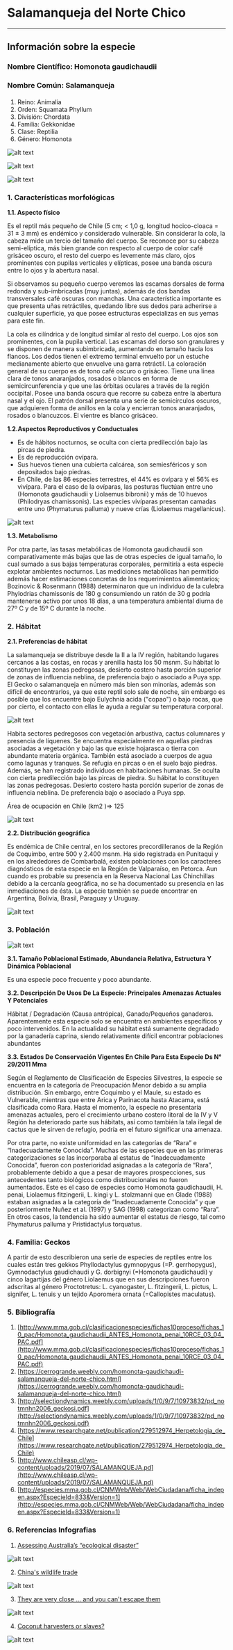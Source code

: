 # Salamanqueja del Norte Chico
---
## Información sobre la especie

### Nombre Científico: Homonota gaudichaudii 
### Nombre Común: Salamanqueja

#### 
1. Reino: Animalia 
2. Orden: Squamata Phyllum
3. División: Chordata 
4. Familia: Gekkonidae 
5. Clase: Reptilia 
6. Género: Homonota

![alt text](https://github.com/Salamanqueja-del-Norte-Chico/infodigital-12/blob/6d0a68ae2a88faf6144c912f4b4410e7c96e2524/img/Salamanqueja1.jpg "Salamanqueja del Norte Chico 1")

![alt text](https://github.com/Salamanqueja-del-Norte-Chico/infodigital-12/blob/6d0a68ae2a88faf6144c912f4b4410e7c96e2524/img/Salamanqueja2.png "Salamanqueja del Norte Chico 2")

![alt text](https://github.com/Salamanqueja-del-Norte-Chico/infodigital-12/blob/6d0a68ae2a88faf6144c912f4b4410e7c96e2524/img/Salamanqueja3.jpg "Salamanqueja del Norte Chico 3")



### __1. Características morfológicas__

__1.1. Aspecto físico__

Es el reptil más pequeño de Chile (5 cm; < 1,0 g, longitud hocico-cloaca = 31 ± 3 mm) es endémico y considerado vulnerable. Sin considerar la cola, la cabeza mide un tercio del tamaño del cuerpo. Se reconoce por su cabeza semi-elíptica, más bien grande con respecto al cuerpo de color café grisáceo oscuro, el resto del cuerpo es levemente más claro, ojos prominentes con pupilas verticales y elípticas, posee una banda oscura entre lo ojos y la abertura nasal. 

Si observamos su pequeño cuerpo veremos las escamas dorsales de forma redonda y sub-imbricadas (muy juntas), además de dos bandas transversales café oscuras con manchas. Una característica importante es que presenta uñas retráctiles, quedando libre sus dedos para adherirse a cualquier superficie, ya que posee estructuras especializas en sus yemas para este fin. 

La cola es cilíndrica y de longitud similar al resto del cuerpo. Los ojos son prominentes, con la pupila vertical. Las escamas del dorso son granulares y se disponen de manera subimbricada, aumentando en tamaño hacia los flancos. Los dedos tienen el extremo terminal envuelto por un estuche medianamente abierto que envuelve una garra retráctil. La coloración general de su cuerpo es de tono café oscuro o grisáceo. Tiene una línea clara de tonos anaranjados, rosados o blancos en forma de semicircunferencia y que une las órbitas oculares a través de la región occipital. Posee una banda oscura que recorre su cabeza entre la abertura nasal y el ojo. El patrón dorsal presenta una serie de semicírculos oscuros, que adquieren forma de anillos en la cola y encierran tonos anaranjados, rosados o blancuzcos. El vientre es blanco grisáceo.


__1.2.Aspectos Reproductivos y Conductuales__

* Es de hábitos nocturnos,  se oculta con cierta predilección bajo las pircas de piedra.
* Es de reproducción ovípara. 
* Sus huevos tienen una cubierta calcárea, son semiesféricos y son depositados bajo piedras.
* En Chile, de las 86 especies terrestres, el 44% es ovípara y el 56% es vivípara. Para el caso de la ovíparas, las posturas fluctúan entre uno (Homonota gaudichaudii y Liolaemus bibronii) y más de 10 huevos (Philodryas chamissonis). Las especies vivíparas presentan camadas entre uno (Phymaturus palluma) y nueve crías (Liolaemus magellanicus). 

![alt text](https://github.com/Salamanqueja-del-Norte-Chico/infodigital-12/blob/f24e93fa886b936c5f586cc5f2c185f9e83d01c5/img/figura1.jpeg "Foto1")

__1.3. Metabolismo__

Por otra parte, las tasas metabólicas de Homonota gaudichaudii son comparativamente más bajas que las de otras especies de igual tamaño, lo cual sumado a sus bajas temperaturas corporales, permitiría a esta especie explotar ambientes nocturnos. Las mediciones metabólicas han permitido además hacer estimaciones concretas de los requerimientos alimentarios; Bozinovic & Rosenmann (1988) determinaron que un individuo de la culebra Phylodrias chamissonis de 180 g consumiendo un ratón de 30 g podría mantenerse activo por unos 18 días, a una temperatura ambiental diurna de 27º C y de 15º C durante la noche. 



### __2. Hábitat__

__2.1. Preferencias de hábitat__

La salamanqueja se distribuye desde la II a la IV región, habitando lugares cercanos a las costas, en rocas y arenilla hasta los 50 msnm. Su hábitat lo constituyen las zonas pedregosas, desierto costero hasta porción superior de zonas de influencia neblina, de preferencia bajo o asociado a Puya spp. El Gecko o salamanqueja en número más bien son minorías, además son difícil de encontrarlos, ya que este reptil solo sale de noche, sin embargo es posible que los encuentre bajo Eulychnia acida ("copao") o bajo rocas, que por cierto, el contacto con ellas le ayuda a regular su temperatura corporal.

![alt text](https://github.com/Salamanqueja-del-Norte-Chico/infodigital-12/blob/5b04bc930d98179a7c5faaf511f276418955e511/img/desierto-costero.png "Desierto") 

Habita sectores pedregosos con vegetación arbustiva, cactus columnares y presencia de líquenes. Se encuentra especialmente en aquellas piedras asociadas a vegetación y bajo las que existe hojarasca o tierra con abundante materia orgánica. También está asociado a cuerpos de agua como lagunas y tranques. Se refugia en pircas o en el suelo bajo piedras. Además, se han registrado individuos en habitaciones humanas. Se oculta con cierta predilección bajo las pircas de piedra. Su hábitat lo constituyen las zonas pedregosas. Desierto costero hasta porción superior de zonas de influencia neblina. De preferencia bajo o asociado a Puya spp.

Área de ocupación en Chile (km2 )=> 125 

![alt text](https://github.com/Salamanqueja-del-Norte-Chico/infodigital-12/blob/e35b26b35f9eac440d4f8da56f3115d293d1e3b4/img/puya.png "Desierto") 

__2.2. Distribución geográfica__

Es endémica de Chile central, en los sectores precordilleranos de la Región de Coquimbo, entre 500 y 2.400 msnm. Ha sido registrada en Punitaqui y en los alrededores de Combarbalá, existen poblaciones con los caracteres diagnósticos de esta especie en la Región de Valparaíso, en Petorca. Aun cuando es probable su presencia en la Reserva Nacional Las Chinchillas debido a la cercanía geográfica, no se ha documentado su presencia en las inmediaciones de ésta. La especie también se puede encontrar en Argentina, Bolivia, Brasil, Paraguay y Uruguay.

![alt text](https://github.com/Salamanqueja-del-Norte-Chico/infodigital-12/blob/1eecc5a90353ac6267e53d79a9215daf502cbaa3/img/mapa.jpeg "Foto2") 



### __3. Población__
![alt text](https://github.com/Salamanqueja-del-Norte-Chico/infodigital-12/blob/5b04bc930d98179a7c5faaf511f276418955e511/img/poblacion.png "Foto2") 

__3.1. Tamaño Poblacional Estimado, Abundancia Relativa, Estructura Y Dinámica Poblacional__

Es una especie poco frecuente y poco abundante. 

__3.2. Descripción De Usos De La Especie: Principales Amenazas Actuales Y Potenciales__

Hábitat / Degradación (Causa antrópica), Ganado/Pequeños ganaderos. Aparentemente esta especie solo se encuentra en ambientes específicos y poco intervenidos. En la actualidad su hábitat está sumamente degradado por la ganadería caprina, siendo relativamente difícil encontrar poblaciones abundantes

__3.3.  Estados De Conservación Vigentes En Chile Para Esta Especie Ds N° 29/2011 Mma__

Según el Reglamento de Clasificación de Especies Silvestres, la especie se encuentra en la categoría de Preocupación Menor debido a su amplia distribución. Sin embargo, entre Coquimbo y el Maule, su estado es Vulnerable, mientras que entre Arica y Parinacota hasta Atacama, está clasificada como Rara. 
Hasta el momento, la especie no presentaría amenazas actuales, pero el crecimiento urbano costero litoral de la IV y V Región ha deteriorado parte sus hábitats, así como también la tala ilegal de cactus que le sirven de refugio, podría en el futuro significar una amenaza.

Por otra parte, no existe uniformidad en las categorías de “Rara” e “Inadecuadamente Conocida”. Muchas de las especies que en las primeras categorizaciones se las incorporaba al estatus de “Inadecuadamente Conocida”, fueron con posterioridad asignadas a la categoría de “Rara”, probablemente debido a que a pesar de mayores prospecciones, sus antecedentes tanto biológicos como distribucionales no fueron aumentados. Este es el caso de especies como Homonota gaudichaudii, H. penai, Liolaemus fitzingerii, L. kingi y L. stolzmanni que en Glade (1988) estaban asignadas a la categoría de “Inadecuadamente Conocida” y que posteriormente Nuñez et al. (1997) y SAG (1998) categorizan como “Rara”. En otros casos, la tendencia ha sido aumentar el estatus de riesgo, tal como Phymaturus palluma y Pristidactylus torquatus.



### __4. Familia: Geckos__

A partir de esto describieron una serie de especies de reptiles entre los cuales están tres gekkos Phyllodactylus gymnopygus (=P. gerrhopygus), Gymnodactylus gaudichaudi y G. dorbignyi (=Homonota gaudichaudi) y cinco lagartijas del género Liolaemus que en sus descripciones fueron adscritas al género Proctotretus: L. cyanogaster, L. fitzingerii, L. pictus, L. signifer, L. tenuis y un tejido Aporomera ornata (=Callopistes maculatus).



### __5. Bibliografía__

1. [http://www.mma.gob.cl/clasificacionespecies/fichas10proceso/fichas_10_pac/Homonota_gaudichaudii_ANTES_Homonota_penai_10RCE_03_04_PAC.pdf](http://www.mma.gob.cl/clasificacionespecies/fichas10proceso/fichas_10_pac/Homonota_gaudichaudii_ANTES_Homonota_penai_10RCE_03_04_PAC.pdf)
2. [https://cerrogrande.weebly.com/homonota-gaudichaudi-salamanqueja-del-norte-chico.html](https://cerrogrande.weebly.com/homonota-gaudichaudi-salamanqueja-del-norte-chico.html)
3. [http://selectiondynamics.weebly.com/uploads/1/0/9/7/10973832/pd_notmnhn2006_geckosi.pdf](http://selectiondynamics.weebly.com/uploads/1/0/9/7/10973832/pd_notmnhn2006_geckosi.pdf)
4. [https://www.researchgate.net/publication/279512974_Herpetologia_de_Chile](https://www.researchgate.net/publication/279512974_Herpetologia_de_Chile)
5. [http://www.chileasp.cl/wp-content/uploads/2019/07/SALAMANQUEJA.pd](http://www.chileasp.cl/wp-content/uploads/2019/07/SALAMANQUEJA.pd)
6. [http://especies.mma.gob.cl/CNMWeb/Web/WebCiudadana/ficha_indepen.aspx?EspecieId=833&Version=1](http://especies.mma.gob.cl/CNMWeb/Web/WebCiudadana/ficha_indepen.aspx?EspecieId=833&Version=1)



### __6. Referencias Infografias__

1. [Assessing Australia’s “ecological disaster”](https://graphics.reuters.com/AUSTRALIA-BUSHFIRES-WILDLIFE/0100B5672VM/index.html)

![alt text](https://github.com/Salamanqueja-del-Norte-Chico/infodigital-12/blob/c1c02b1a9b86fd8ecd25187761954be904ac7338/img/australia-bird.png "Australian Bird")

2. [China's wildlife trade](https://multimedia.scmp.com/culture/article/SCMP-printed-graphics-memory/lonelyGraphics/202003A250.html)

![alt text](https://github.com/Salamanqueja-del-Norte-Chico/infodigital-12/blob/e4ff40721d1a48b371d72685c4c9698fda24322e/img/china's%20wildlife.png "China wildlife")

3. [They are very close ... and you can't escape them](https://multimedia.scmp.com/culture/article/SCMP-printed-graphics-memory/lonelyGraphics/201709A144.html)

![alt text](https://github.com/Salamanqueja-del-Norte-Chico/infodigital-12/blob/e4ff40721d1a48b371d72685c4c9698fda24322e/img/They_are_very_close_and_you_can't_escape_them.jpg "no escape")

4. [Coconut harvesters or slaves?](https://multimedia.scmp.com/infographics/news/world/article/3094954/coconut-harvest/index.html)

![alt text](https://github.com/Salamanqueja-del-Norte-Chico/infodigital-12/blob/e4ff40721d1a48b371d72685c4c9698fda24322e/img/coconut.png "coconut")
